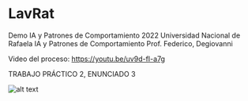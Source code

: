 # LavRat
Demo IA y Patrones de Comportamiento 2022
Universidad Nacional de Rafaela
IA y Patrones de Comportamiento
Prof. Federico, Degiovanni

Video del proceso: https://youtu.be/uv9d-fI-a7g

TRABAJO PRÁCTICO 2, ENUNCIADO 3

![alt text](https://upload.wikimedia.org/wikipedia/commons/7/77/Logo_UNRaf.png)
